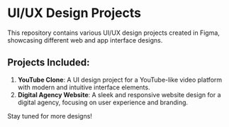 # UI/UX Design Projects

This repository contains various UI/UX design projects created in Figma, showcasing different web and app interface designs. 

## Projects Included:
1. **YouTube Clone**: A UI design project for a YouTube-like video platform with modern and intuitive interface elements.
2. **Digital Agency Website**: A sleek and responsive website design for a digital agency, focusing on user experience and branding.

Stay tuned for more designs!

